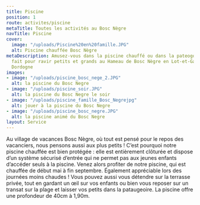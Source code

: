 ```yaml
---
title: Piscine
position: 1
route: activites/piscine
metaTitle: Toutes les activités au Bosc Nègre
navTitle: Piscine
cover:
  image: "/uploads/Piscine%20en%20famille.JPG"
  alt: Piscine chauffée Bosc Nègre
metaDescription: Amusez-vous dans la piscine chauffé ou dans la pateogoire. Tout est
  fait pour ravir petits et grands au Hameau de Bosc Nègre en Lot-et-Garonne, limitrophe
  Dordogne
images:
- image: "/uploads/piscine_bosc_nege_2.JPG"
  alt: la piscine du Bosc Negre
- image: "/uploads/piscine_soir.JPG"
  alt: la piscine du Bosc Negre le soir
- image: "/uploads/piscine_famille_Bosc_Negrejpg"
  alt: jouer à la piscine du Bosc Negre
- image: "/uploads/piscine_bosc_negre.JPG"
  alt: la piscine animé du Bosc Negre
layout: Service
---
```


Au village de vacances Bosc Nègre, où tout est pensé pour le repos des vacanciers, nous pensons aussi aux plus petits ! C’est pourquoi notre piscine chauffée est bien protégée : elle est entièrement clôturée et dispose d’un système sécurisé d’entrée qui ne permet pas aux jeunes enfants d’accéder seuls à la piscine. Venez alors profiter de notre piscine, qui est chauffée de début mai à fin septembre. Également appréciable lors des journées moins chaudes ! Vous pouvez aussi vous détendre sur la terrasse privée, tout en gardant un œil sur vos enfants ou bien vous reposer sur un transat sur la plage et laisser vos petits dans la pataugeoire. La piscine offre une profondeur de 40cm à 1,90m.